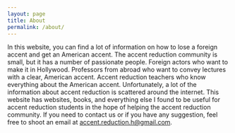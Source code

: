 ```yaml
---
layout: page
title: About
permalink: /about/
---
```

In this website, you can find a lot of information on how to lose a foreign accent and get an American accent.
The accent reduction community is small, but it has a number of passionate people. Foreign actors who want to make it in Hollywood. Professors from abroad who want to convey lectures with a clear, American accent. Accent reduction teachers who know everything about the American accent.
Unfortunately, a lot of the information about accent reduction is scattered around the internet. This website has websites, books, and everything else I found to be useful for accent reduction students in the hope of helping the accent reduction community.
If you need to contact us or if you have any suggestion, feel free to shoot an email at accent.reduction.h@gmail.com.
